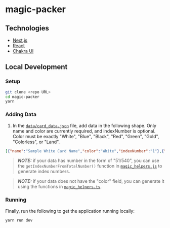 # magic-packer

## Technologies

- [Next.js](https://nextjs.org/)
- [React](https://reactjs.org/)
- [Chakra UI](https://chakra-ui.com/)

## Local Development

### Setup

```sh
git clone <repo URL>
cd magic-packer
yarn
```

### Adding Data

1. In the [`data/card_data.json`](data/card_data.json) file, add data in the following shape. Only name and color are currently required, and indexNumber is optional. Color must be exactly "White", "Blue", "Black", "Red", "Green", "Gold", "Colorless", or "Land".

```json
[{"name":"Sample White Card Name","color":"White","indexNumber":"1"},{"name":"Sample Blue Card Name","color":"Blue","indexNumber":"2"},{"name":"Sample Black Card Name","color":"Black","indexNumber":"3"},{"name":"Sample Red Card Name","color":"Red","indexNumber":"4"},{"name":"Sample Green Card Name","color":"Green","indexNumber":"5"},{"name":"Sample Gold Card Name","color":"Gold","indexNumber":"6"},{"name":"Sample Artifact Card Name","color":"Artifact","indexNumber":"7"},{"name":"Sample Land Card Name","color":"Land","indexNumber":"8"}];
```

> **_NOTE:_** if your data has number in the form of "51/540", you can use the `getIndexNumberFromTotalNumber()` function in [`magic_helpers.js`](src/utilities/magic_helpers.ts) to generate index numbers.

> **_NOTE:_** if your data does not have the "color" field, you can generate it using the functions in [`magic_helpers.ts`](src/utilities/magic_helpers.ts).

### Running

Finally, run the following to get the application running locally:

```sh
yarn run dev
```
